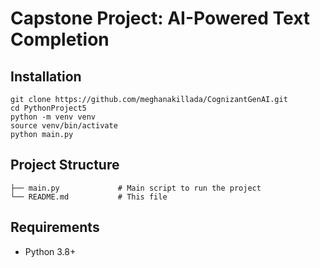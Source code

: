 # Capstone Project: AI-Powered Text Completion

## Installation
```
git clone https://github.com/meghanakillada/CognizantGenAI.git
cd PythonProject5
python -m venv venv
source venv/bin/activate
python main.py
```

## Project Structure
```
├── main.py             # Main script to run the project
└── README.md           # This file
```

## Requirements
- Python 3.8+